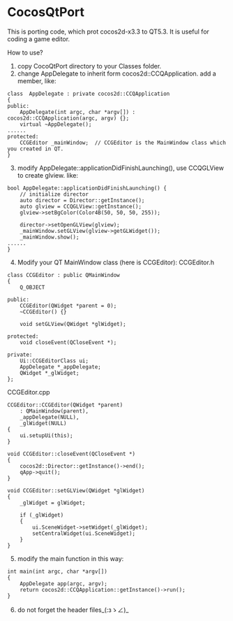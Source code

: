 CocosQtPort
===========

This is porting code, which prot cocos2d-x3.3 to QT5.3.
It is useful for coding a game editor.

How to use?
1. copy CocoQtPort directory to your Classes folder. 
2. change AppDelegate to inherit form cocos2d::CCQApplication. add a member, like:
```
class  AppDelegate : private cocos2d::CCQApplication
{
public:
	AppDelegate(int argc, char *argv[]) : cocos2d::CCQApplication(argc, argv) {};
	virtual ~AppDelegate();
......
protected:
	CCGEditor _mainWindow;  // CCGEditor is the MainWindow class which you created in QT.
}
```

3. modify AppDelegate::applicationDidFinishLaunching(), use CCQGLView to create glview. like:
```
bool AppDelegate::applicationDidFinishLaunching() {
	// initialize director
	auto director = Director::getInstance();
	auto glview = CCQGLView::getInstance();
	glview->setBgColor(Color4B(50, 50, 50, 255));

	director->setOpenGLView(glview);
	_mainWindow.setGLView(glview->getGLWidget());
	_mainWindow.show();
......
}
```

4. Modify your QT MainWindow class (here is CCGEditor):
CCGEditor.h
```
class CCGEditor : public QMainWindow
{
	Q_OBJECT

public:
	CCGEditor(QWidget *parent = 0);
	~CCGEditor() {}

	void setGLView(QWidget *glWidget);

protected:
	void closeEvent(QCloseEvent *);

private:
	Ui::CCGEditorClass ui;
	AppDelegate *_appDelegate;
	QWidget *_glWidget;
};
```

CCGEditor.cpp
```
CCGEditor::CCGEditor(QWidget *parent)
	: QMainWindow(parent),
	_appDelegate(NULL),
	_glWidget(NULL)
{
	ui.setupUi(this);
}

void CCGEditor::closeEvent(QCloseEvent *)
{
	cocos2d::Director::getInstance()->end();
	qApp->quit();
}

void CCGEditor::setGLView(QWidget *glWidget)
{
	_glWidget = glWidget;

	if (_glWidget)
	{
		ui.SceneWidget->setWidget(_glWidget);
		setCentralWidget(ui.SceneWidget);
	}
}
```

5. modify the main function in this way:
```
int main(int argc, char *argv[])
{
	AppDelegate app(argc, argv);
	return cocos2d::CCQApplication::getInstance()->run();
}
```

6. do not forget the header files_(:зゝ∠)_
